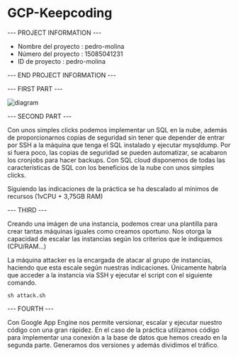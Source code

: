 # GCP-Keepcoding

--- PROJECT INFORMATION ---

- Nombre del proyecto : pedro-molina
- Número del proyecto : 15085041231
- ID de proyecto : pedro-molina

--- END PROJECT INFORMATION ---

--- FIRST PART ---

![diagram](https://user-images.githubusercontent.com/32618431/151517903-c5a37c58-8b65-4f28-b599-39feb5bffa70.png)

--- SECOND PART ---

Con unos simples clicks podemos implementar un SQL en la nube, además de proporcionarnos copias de seguridad sin tener que depender de entrar por SSH a la máquina que tenga el SQL instalado y ejecutar mysqldump. Por si fuera poco, las copias de seguridad se pueden automatizar, se acabaron los cronjobs para hacer backups.
Con SQL cloud disponemos de todas las características de SQL con los beneficios de la nube con unos simples clicks.

Siguiendo las indicaciones de la práctica se ha descalado al mínimos de recursos (1vCPU + 3,75GB RAM)
 
---  THIRD ---

Creando una imágen de una instancia, podemos crear una plantilla para crear tantas máquinas iguales como creamos oportuno.
Nos otorga la capacidad de escalar las instancias según los criterios que le indiquemos (CPU/RAM...)

La máquina attacker es la encargada de atacar al grupo de instancias, haciendo que esta escale según nuestras indicaciones. Únicamente habría que acceder a la instancia vía SSH y ejecutar el script con el siguiente comando.

```
sh attack.sh
```

--- FOURTH --- 

Con Google App Engine nos permite versionar, escalar y ejecutar nuestro código con una gran rápidez.
En el caso de la práctica utilizamos código para implementar una conexión a la base de datos que hemos creado en la segunda parte.
Generamos dos versiones y además dividimos el tráfico.
